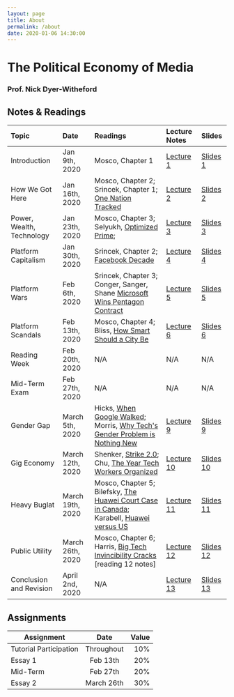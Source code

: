 ```yaml
---
layout: page
title: About
permalink: /about
date: 2020-01-06 14:30:00
---
```


# The Political Economy of Media
### Prof. Nick Dyer-Witheford

## Notes & Readings

|   Topic                     |        Date       |                               Readings                                                            |   Lecture Notes  |   Slides   |
|:----------------------------|:------------------|:--------------------------------------------------------------------------------------------------|:-----------------|:-----------|
|   Introduction              | Jan 9th, 2020     |Mosco, Chapter 1                                                                                   | [Lecture 1]      | [Slides 1] |
|   How We Got Here           | Jan 16th, 2020    |Mosco, Chapter 2; Srincek, Chapter 1; [One Nation Tracked][1]                                      | [Lecture 2]      | [Slides 2] |
|   Power, Wealth, Technology | Jan 23th, 2020    |Mosco, Chapter 3; Selyukh, [Optimized Prime][2];                                                   | [Lecture 3]      | [Slides 3] |
|   Platform Capitalism       | Jan 30th, 2020    |Srincek, Chapter 2; [Facebook Decade][3]                                                           | [Lecture 4]      | [Slides 4] |
|   Platform Wars             | Feb 6th, 2020     |Srincek, Chapter 3; Conger, Sanger, Shane [Microsoft Wins Pentagon Contract][4]                    | [Lecture 5]      | [Slides 5] |
|   Platform Scandals         | Feb 13th, 2020    |Mosco, Chapter 4; Bliss, [How Smart Should a City Be][5]                                           | [Lecture 6]      | [Slides 6] |
|   Reading Week              | Feb 20th, 2020    |N/A                                                                                                | N/A              | N/A        |
|   Mid-Term Exam             | Feb 27th, 2020    |N/A                                                                                                | N/A              | N/A        |
|   Gender Gap                | March 5th, 2020   |Hicks, [When Google Walked][6]; Morris, [Why Tech's Gender Problem is Nothing New][7]              | [Lecture 9]      | [Slides 9] |
|   Gig Economy               | March 12th, 2020  |Shenker, [Strike 2.0][8]; Chu, [The Year Tech Workers Organized][9]                                | [Lecture 10]     | [Slides 10]|
|   Heavy Buglat              | March 19th, 2020  |Mosco, Chapter 5; Bilefsky, [The Huawei Court Case in Canada][10]; Karabell, [Huawei versus US][11]| [Lecture 11]     | [Slides 11]|
|   Public Utility            | March 26th, 2020  |Mosco, Chapter 6; Harris, [Big Tech Invincibility Cracks][12] [reading 12 notes]                   | [Lecture 12]     | [Slides 12]|
|   Conclusion and Revision   | April 2nd, 2020   | N/A                                                                                               | [Lecture 13]     | [Slides 13]|

## Assignments

|   Assignment              |   Date  |     Value     |
| ------------------------- |:-------------:| -------:|
|   Tutorial Participation  |   Throughout  |   10%   |
|   Essay 1                 |   Feb 13th    |   20%   |
|   Mid-Term                |   Feb 27th    |   20%   |
|   Essay 2                 |   March 26th  |   30%   |


[Lecture 1]: week-1/
[Lecture 2]: week-2/
[Lecture 3]: week-3/
[Lecture 4]: week-4/
[Lecture 5]: lecture/404
[Lecture 6]: lecture/404
[Lecture 9]: lecture/404
[Lecture 10]: lecture/404
[Lecture 11]: lecture/404
[Lecture 12]: lecture/404
[Lecture 13]: lecture/404

[Slides 1]: assets/attachments/slides/2020-01-09.pdf
[Slides 2]: assets/attachments/slides/2020-01-16.pdf
[Slides 3]: assets/attachments/slides/2020-01-23.pdf
[Slides 4]: assets/attachments/slides/2020-01-30.pdf
[Slides 5]: lecture/404
[Slides 6]: lecture/404
[Slides 9]: lecture/404
[Slides 10]: lecture/404
[Slides 11]: lecture/404
[Slides 12]: lecture/404
[Slides 13]: lecture/404

[1]: https://www.nytimes.com/interactive/2019/12/19/opinion/location-tracking-cell-phone.html
[2]: https://www.npr.org/2018/11/21/660168325/optimized-prime-how-ai-and-anticipation-power-amazons-1-hour-deliveries
[3]: https://arstechnica.com/tech-policy/2019/12/why-the-2010s-were-the-facebook-decade/
[4]: assets/attachment/readings/platformwars.pdf
[5]: https://www.citylab.com/design/2018/09/how-smart-should-a-city-be-toronto-is-finding-out/569116/
[6]: https://nymag.com/intelligencer/2019/02/can-the-google-walkout-bring-about-change-at-tech-companies.html
[7]: https://www.theguardian.com/technology/2018/oct/11/tech-gender-problem-amazon-facebook-bias-women
[8]: https://www.theguardian.com/books/2019/aug/31/the-new-resistance-how-gig-economy-workers-are-fighting-back
[9]: https://mashable.com/article/tech-workers-protest-2019/
[10]: assets/attachments/readings/bugsplat.pdf
[11]: assets/attachments/readings/bugsplat2.pdf
[12]: https:///www.theguardian.com/commentisfree/2019/oct/21/facebook-google-apple-amazon-big-tech-women
